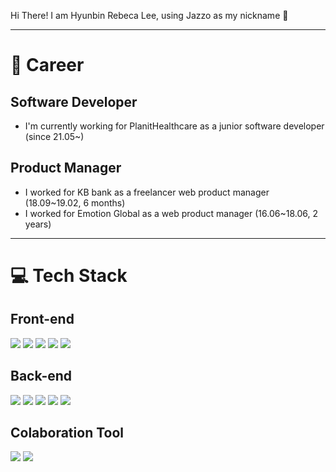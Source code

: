 Hi There!
I am Hyunbin Rebeca Lee, using Jazzo as my nickname 🙂

<hr/>

# :bookmark_tabs: Career

## Software Developer
- I'm currently working for PlanitHealthcare as a junior software developer (since 21.05~)

## Product Manager
- I worked for KB bank as a freelancer web product manager  (18.09~19.02, 6 months)
- I worked for Emotion Global as a web product manager (16.06~18.06, 2 years)

<hr/>

# :computer: Tech Stack

## Front-end
<img src="https://img.shields.io/badge/JAVASCRIPT-F7DF1E?style=flat-square&logo=javascript&logoColor=white"/> <img src="https://img.shields.io/badge/TYPESCRIPT-3178C6?style=flat-square&logo=typescript&logoColor=white"/> <img src="https://img.shields.io/badge/REACT-61DAFB?style=flat-square&logo=react&logoColor=white"/> <img src="https://img.shields.io/badge/Tailwind CSS-06B6D4?style=flat-square&logo=Tailwind CSS&logoColor=white"/> <img src="https://img.shields.io/badge/AWS-FF9900?style=flat-square&logo=amazonaws&logoColor=white"/>

## Back-end
<img src="https://img.shields.io/badge/JAVA-007396?style=flat-square&logo=java&logoColor=white"/> <img src="https://img.shields.io/badge/SPRINGBOOT-6DB33F?style=flat-square&logo=springboot&logoColor=white"/> <img src="https://img.shields.io/badge/SPRING-6DB33F?style=flat-square&logo=spring&logoColor=white"/> <img src="https://img.shields.io/badge/PYTHON-4B8BBE?style=flat-square&logo=python&logoColor=white"/> <img src="https://img.shields.io/badge/FASTAPI-009485?style=flat-square&logo=fastapi&logoColor=white"/> 

## Colaboration Tool
<img src="https://img.shields.io/badge/GIT-F05032?style=flat-square&logo=git&logoColor=white"/> <img src="https://img.shields.io/badge/GITHUB-181717?style=flat-square&logo=github&logoColor=white"/>
